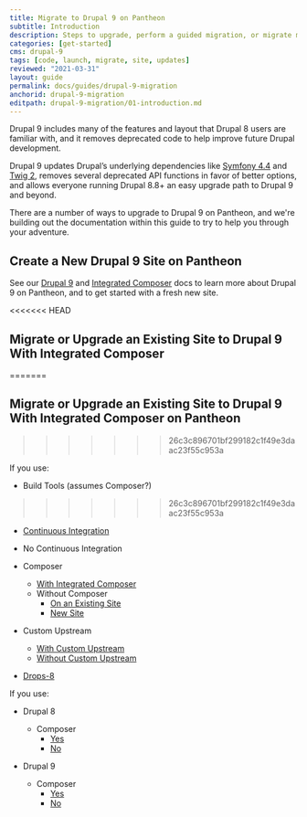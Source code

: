 ```yaml
---
title: Migrate to Drupal 9 on Pantheon
subtitle: Introduction
description: Steps to upgrade, perform a guided migration, or migrate manually to Drupal 9 on Pantheon.
categories: [get-started]
cms: drupal-9
tags: [code, launch, migrate, site, updates]
reviewed: "2021-03-31"
layout: guide
permalink: docs/guides/drupal-9-migration
anchorid: drupal-9-migration
editpath: drupal-9-migration/01-introduction.md
---
```


Drupal 9 includes many of the features and layout that Drupal 8 users are familiar with, and it removes deprecated code to help improve future Drupal development.

Drupal 9 updates Drupal’s underlying dependencies like [Symfony 4.4](https://symfony.com/releases/4.4) and [Twig 2](https://twig.symfony.com/doc/2.x/index.html), removes several deprecated API functions in favor of better options, and allows everyone running Drupal 8.8+ an easy upgrade path to Drupal 9 and beyond.

There are a number of ways to upgrade to Drupal 9 on Pantheon, and we're building out the documentation within this guide to try to help you through your adventure.

## Create a New Drupal 9 Site on Pantheon

See our [Drupal 9](/drupal-9) and [Integrated Composer](/integrated-composer) docs to learn more about Drupal 9 on Pantheon, and to get started with a fresh new site.

<<<<<<< HEAD
## Migrate or Upgrade an Existing Site to Drupal 9 With Integrated Composer
=======
## Migrate or Upgrade an Existing Site to Drupal 9 With Integrated Composer on Pantheon
>>>>>>> 26c3c896701bf299182c1f49e3daac23f55c953a

<TabList>

<Tab title="On Pantheon" id="on-pantheon" active={true}>

If you use:

- Build Tools (assumes Composer?)
>>>>>>> 26c3c896701bf299182c1f49e3daac23f55c953a
  - [Continuous Integration](/guides/drupal-9-migration/build-tools-to-d9-build-tools)
  - No Continuous Integration

- Composer
  - [With Integrated Composer](/guides/drupal-9-migration/upgrade-to-d9)
  - Without Composer
    - [On an Existing Site](/guides/drupal-9-migration/upgrade-to-d9)
    - [New Site](/guides/drupal-9-migration/migrate-manual-d9)

- Custom Upstream
  - [With Custom Upstream](/guides/drupal-9-migration/integrated-composer-convert-custom)
  - [Without Custom Upstream](/migrate#migrate-existing-sites)

- [Drops-8](/guides/drupal-9-migration/migrate-manual-d9)

</Tab>

<Tab title="Not on Pantheon" id="not-on-pantheon">

If you use:

- Drupal 8
  - Composer
    - [Yes](/guides/composer-convert)
    - [No](/guides/drupal-9-migration/migrate-manual-d9)

- Drupal 9
  - Composer
    - [Yes](/guides/drupal-9-migration/drupal-9-to-pantheon)
    - [No](/guides/drupal-9-migration/upgrade-to-d9)

</Tab>

</TabList>
